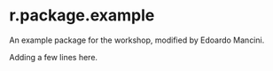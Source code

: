 # r.package.example

An example package for the workshop, modified by Edoardo Mancini.

Adding a few lines here.


